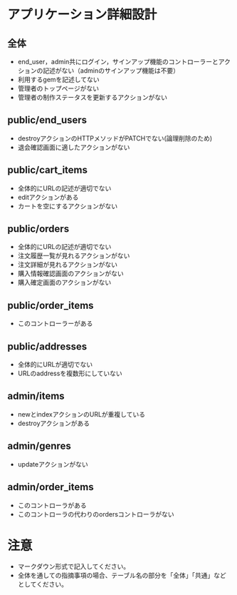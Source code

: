 # アプリケーション詳細設計
## 全体
- end_user，admin共にログイン，サインアップ機能のコントローラーとアクションの記述がない（adminのサインアップ機能は不要）
- 利用するgemを記述してない
- 管理者のトップページがない
- 管理者の制作ステータスを更新するアクションがない

## public/end_users
- destroyアクションのHTTPメソッドがPATCHでない(論理削除のため)
- 退会確認画面に適したアクションがない

## public/cart_items
- 全体的にURLの記述が適切でない
- editアクションがある
- カートを空にするアクションがない

## public/orders
- 全体的にURLの記述が適切でない
- 注文履歴一覧が見れるアクションがない
- 注文詳細が見れるアクションがない
- 購入情報確認画面のアクションがない
- 購入確定画面のアクションがない

## public/order_items
- このコントローラーがある

## public/addresses
- 全体的にURLが適切でない
- URLのaddressを複数形にしていない

## admin/items
- newとindexアクションのURLが重複している
- destroyアクションがある

## admin/genres
- updateアクションがない

## admin/order_items
- このコントローラがある
- このコントローラの代わりのordersコントローラがない


# 注意
* マークダウン形式で記入してください。
* 全体を通しての指摘事項の場合、テーブル名の部分を「全体」「共通」などとしてください。
